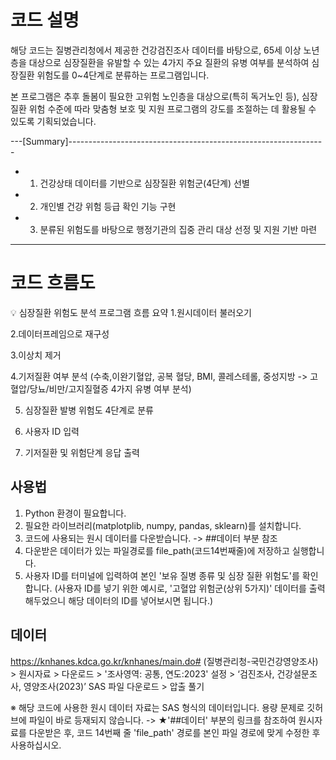 # 코드 설명

해당 코드는 질병관리청에서 제공한 건강검진조사 데이터를 바탕으로, 65세 이상 노년층을 대상으로 심장질환을 유발할 수 있는 4가지 주요 질환의 유병 여부를 분석하여 심장질환 위험도를 0~4단계로 분류하는 프로그램입니다.

본 프로그램은 추후 돌봄이 필요한 고위험 노인층을 대상으로(특히 독거노인 등), 심장질환 위험 수준에 따라 맞춤형 보호 및 지원 프로그램의 강도를 조절하는 데 활용될 수 있도록 기획되었습니다.

---[Summary]----------------------------------------------------------------
  - 1. 건강상태 데이터를 기반으로 심장질환 위험군(4단계) 선별
  - 2. 개인별 건강 위험 등급 확인 기능 구현
  - 3. 분류된 위험도를 바탕으로 행정기관의 집중 관리 대상 선정 및 지원 기반 마련
-----------------------------------------------------------------------------

# 코드 흐름도  

💡 심장질환 위험도 분석 프로그램 흐름 요약
1.원시데이터 불러오기

2.데이터프레임으로 재구성

3.이상치 제거

4.기저질환 여부 분석
(수축,이완기혈압, 공복 혈당, BMI, 콜레스테롤, 중성지방 -> 고혈압/당뇨/비만/고지질혈증 4가지 유병 여부 분석)

5. 심장질환 발병 위험도 4단계로 분류

6. 사용자 ID 입력

7. 기저질환 및 위험단계 응답 출력


## 사용법
1. Python 환경이 필요합니다.
2. 필요한 라이브러리(matplotplib, numpy, pandas, sklearn)를 설치합니다. 
3. 코드에 사용되는 원시 데이터를 다운받습니다. -> ##데이터 부분 참조
4. 다운받은 데이터가 있는 파일경로를 file_path(코드14번째줄)에 저장하고 실행합니다.
5. 사용자 ID를 터미널에 입력하여 본인 '보유 질병 종류 및 심장 질환 위험도'를 확인합니다.
   (사용자 ID를 넣기 위한 예시로, '고혈압 위험군(상위 5가지)' 데이터를 출력해두었으니 해당 데이터의 ID를 넣어보시면 됩니다.) 


## 데이터
https://knhanes.kdca.go.kr/knhanes/main.do#  (질병관리청-국민건강영양조사) > 원시자료 > 다운로드 > '조사영역: 공통, 연도:2023' 설정 >  ‘검진조사, 건강설문조사, 영양조사(2023)’ SAS 파일 다운로드 > 압출 풀기 


 ※ 해당 코드에 사용한 원시 데이터 자료는 SAS 형식의 데이터입니다. 
용량 문제로 깃허브에 파일이 바로 등재되지 않습니다.
-> ★'##데이터' 부분의 링크를 참조하여 원시자료를 다운받은 후, 코드 14번째 줄 'file_path' 경로를 본인 파일 경로에 맞게 수정한 후 사용하십시오.
 

